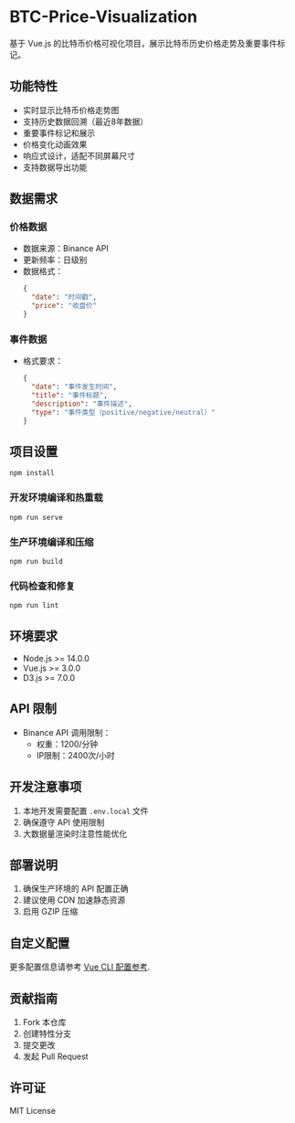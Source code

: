 # BTC-Price-Visualization

基于 Vue.js 的比特币价格可视化项目，展示比特币历史价格走势及重要事件标记。

## 功能特性

- 实时显示比特币价格走势图
- 支持历史数据回溯（最近8年数据）
- 重要事件标记和展示
- 价格变化动画效果
- 响应式设计，适配不同屏幕尺寸
- 支持数据导出功能

## 数据需求

### 价格数据
- 数据来源：Binance API
- 更新频率：日级别
- 数据格式：
  ```json
  {
    "date": "时间戳",
    "price": "收盘价"
  }
  ```

### 事件数据
- 格式要求：
  ```json
  {
    "date": "事件发生时间",
    "title": "事件标题",
    "description": "事件描述",
    "type": "事件类型（positive/negative/neutral）"
  }
  ```

## 项目设置
```
npm install
```

### 开发环境编译和热重载
```
npm run serve
```

### 生产环境编译和压缩
```
npm run build
```

### 代码检查和修复
```
npm run lint
```

## 环境要求

- Node.js >= 14.0.0
- Vue.js >= 3.0.0
- D3.js >= 7.0.0

## API 限制

- Binance API 调用限制：
  - 权重：1200/分钟
  - IP限制：2400次/小时

## 开发注意事项

1. 本地开发需要配置 `.env.local` 文件
2. 确保遵守 API 使用限制
3. 大数据量渲染时注意性能优化

## 部署说明

1. 确保生产环境的 API 配置正确
2. 建议使用 CDN 加速静态资源
3. 启用 GZIP 压缩

## 自定义配置
更多配置信息请参考 [Vue CLI 配置参考](https://cli.vuejs.org/config/).

## 贡献指南

1. Fork 本仓库
2. 创建特性分支
3. 提交更改
4. 发起 Pull Request

## 许可证

MIT License
